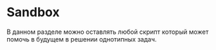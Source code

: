 # Sandbox
В данном разделе можно оставлять любой скрипт который может помочь в будущем в решении однотипных задач.

